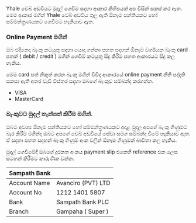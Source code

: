 Yhale වෙබ් අඩවියට මුදල් ගෙවීම සදහා ආකාර කිහිපයක් අප විසින් සකස් කර ඇත. මෙම ආකාර මගින් Yhale වෙබ් අඩවිය තුල ඇති ඕනෑම පන්තියකට හෝ සම්මන්ත්‍රණයකට ගෙවීමට හැකියාව ඇත.
  
  
  
### Online Payment මගින්

ඔබ එදිනෙදා බැංකු කටයුතු සදහා යොදා ගන්නා පහත සදහන් ඕනෑම වර්ගයක බැංකු card පතක් ( debit / credit ) මගින් ගෙවීම් කටයුතු සිදු කිරීම පහත ආකාරයට සිදු කල හැකිය.

මෙම card පත් නිකුත් කරන බැංකු මගින් විවිද ආකාරයේ online payment නීති පද්දති සකසා ඇති අතර වැඩි විස්තර සදහා ඔබගේ බැංකුව සම්බන්ද කරගන්න.

- VISA
- MasterCard
  
  
  
### බැංකුවට මුදල් තැන්පත් කිරීම මගින්.

ඔබට අවශ්‍ය ඕනෑම පන්තියකට හෝ සම්මන්ත්‍රණයකට අදාළ මුදල අපගේ බැංකු ගිණුමට බැර කිරීම මගින්ද ඔබට අපගේ වෙබ් අඩවියේ සේවා සමග සම්බන්ද වීමේ හැකියාව ඇත. ඒ සදහා පහත සදහන් බැංකු ගිණුම් අංක වලින් ඕනෑම ගිණුමක් බාවිතා කල හැකිය.

මුදල් ගෙවීමේදී ඔබගේ දුරකත අංකය payment slip එකෙහි reference එක ලෙස සටහන් කිරීමට කාරුණික වන්න.


| Sampath Bank |  |
| ------------ | ------------------ |
| Account Name | Avanciro (PVT) LTD |
| Account No   | 1212 1401 5807     |
| Bank         | Sampath Bank PLC   |
| Branch       | Gampaha ( Super )  |